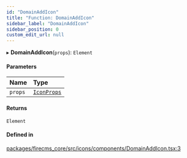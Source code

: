 ```yaml
---
id: "DomainAddIcon"
title: "Function: DomainAddIcon"
sidebar_label: "DomainAddIcon"
sidebar_position: 0
custom_edit_url: null
---
```


▸ **DomainAddIcon**(`props`): `Element`

#### Parameters

| Name | Type |
| :------ | :------ |
| `props` | [`IconProps`](../types/IconProps.md) |

#### Returns

`Element`

#### Defined in

[packages/firecms_core/src/icons/components/DomainAddIcon.tsx:3](https://github.com/FireCMSco/firecms/blob/d45f3739/packages/firecms_core/src/icons/components/DomainAddIcon.tsx#L3)
